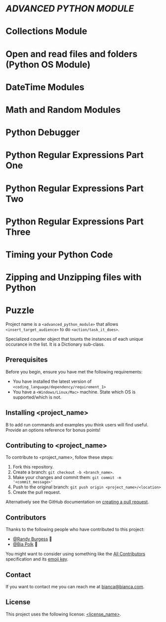 # ***ADVANCED PYTHON MODULE***

# Collections Module
# Open and read files and folders (Python OS Module)
# DateTime Modules
# Math and Random Modules
# Python Debugger
# Python Regular Expressions Part One
# Python Regular Expressions Part Two
# Python Regular Expressions Part Three
# Timing your Python Code
# Zipping and Unzipping files with Python 
# Puzzle





Project name is a `<advanced_python_module>` that allows `<insert_target_audience>` to do `<action/task_it_does>`.

Specialized counter object that tounts the instances of each unique occurance in the list. It is a Dictionary sub-class.
## Prerequisites

Before you begin, ensure you have met the following requirements:
<!--- These are just example requirements. Add, duplicate or remove as required --->
* You have installed the latest version of `<coding_language/dependency/requirement_1>`
* You have a `<Windows/Linux/Mac>` machine. State which OS is supported/which is not.

## Installing <project_name>

B to add run commands and examples you think users will find useful. Provide an options reference for bonus points!

## Contributing to <project_name>
<!--- If your README is long or you have some specific process or steps you want contributors to follow, consider creating a separate CONTRIBUTING.md file--->
To contribute to <project_name>, follow these steps:

1. Fork this repository.
2. Create a branch: `git checkout -b <branch_name>`.
3. Make your changes and commit them: `git commit -m '<commit_message>'`
4. Push to the original branch: `git push origin <project_name>/<location>`
5. Create the pull request.

Alternatively see the GitHub documentation on [creating a pull request](https://help.github.com/en/github/collaborating-with-issues-and-pull-requests/creating-a-pull-request).

## Contributors

Thanks to the following people who have contributed to this project:

* [@Randy Burgess](https://github.com/idk) 📖
* [@Bia Polk](https://github.com/biancapolk) 🐛


You might want to consider using something like the [All Contributors](https://github.com/all-contributors/all-contributors) specification and its [emoji key](https://allcontributors.org/docs/en/emoji-key).

## Contact

If you want to contact me you can reach me at <bianca@bianca.com>.

## License
<!--- If you're not sure which open license to use see https://choosealicense.com/--->

This project uses the following license: [<license_name>](<link>).
